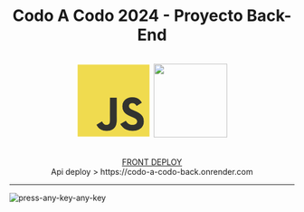 <h1>
<p align="center">
    Codo A Codo 2024 - Proyecto Back-End 
  <br>
    <br>
  <img src="https://raw.githubusercontent.com/devicons/devicon/master/icons/javascript/javascript-original.svg" alt="javascript" width="130" height="130"/>
  <img src="https://cdn.jsdelivr.net/gh/devicons/devicon@latest/icons/nodejs/nodejs-plain-wordmark.svg" width="130" height="130"/>

</p>
</h1>

<p align="center">
  <a href="https://lucianaurristi.github.io/Codo-a-Codo-2024/" target="_blank">FRONT DEPLOY</a><br>
    Api deploy > https://codo-a-codo-back.onrender.com


  
</p>

***

![press-any-key-any-key](https://user-images.githubusercontent.com/103077968/199503007-b4e09ae0-258e-43b2-a758-d2408f5c05b1.gif)

